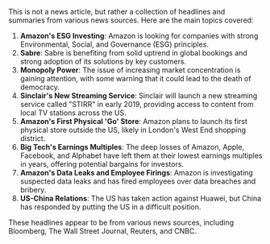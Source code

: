 This is not a news article, but rather a collection of headlines and summaries from various news sources. Here are the main topics covered:

1. **Amazon's ESG Investing**: Amazon is looking for companies with strong Environmental, Social, and Governance (ESG) principles.
2. **Sabre**: Sabre is benefiting from solid uptrend in global bookings and strong adoption of its solutions by key customers.
3. **Monopoly Power**: The issue of increasing market concentration is gaining attention, with some warning that it could lead to the death of democracy.
4. **Sinclair's New Streaming Service**: Sinclair will launch a new streaming service called "STIRR" in early 2019, providing access to content from local TV stations across the US.
5. **Amazon's First Physical 'Go' Store**: Amazon plans to launch its first physical store outside the US, likely in London's West End shopping district.
6. **Big Tech's Earnings Multiples**: The deep losses of Amazon, Apple, Facebook, and Alphabet have left them at their lowest earnings multiples in years, offering potential bargains for investors.
7. **Amazon's Data Leaks and Employee Firings**: Amazon is investigating suspected data leaks and has fired employees over data breaches and bribery.
8. **US-China Relations**: The US has taken action against Huawei, but China has responded by putting the US in a difficult position.

These headlines appear to be from various news sources, including Bloomberg, The Wall Street Journal, Reuters, and CNBC.